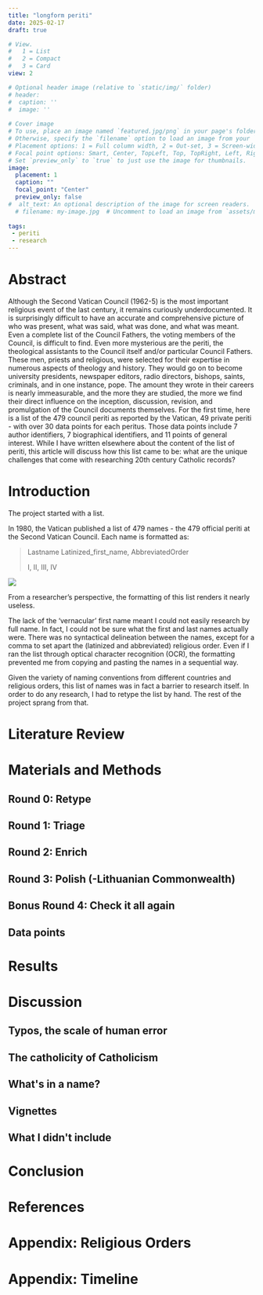 ```yaml
---
title: "longform periti"
date: 2025-02-17
draft: true

# View.
#   1 = List
#   2 = Compact
#   3 = Card
view: 2

# Optional header image (relative to `static/img/` folder)
# header:
#  caption: ''
#  image: ''
 
# Cover image
# To use, place an image named `featured.jpg/png` in your page's folder.
# Otherwise, specify the `filename` option to load an image from your `assets/media/` folder.
# Placement options: 1 = Full column width, 2 = Out-set, 3 = Screen-width
# Focal point options: Smart, Center, TopLeft, Top, TopRight, Left, Right, BottomLeft, Bottom, BottomRight
# Set `preview_only` to `true` to just use the image for thumbnails.
image:
  placement: 1
  caption: ""
  focal_point: "Center"
  preview_only: false
#  alt_text: An optional description of the image for screen readers.
  # filename: my-image.jpg  # Uncomment to load an image from `assets/media/` instead.
  
tags:
 - periti
 - research
---
```


# Abstract

Although the Second Vatican Council (1962-5) is the most important religious event of the last century, it remains curiously underdocumented. It is surprisingly difficult to have an accurate and comprehensive picture of who was present, what was said, what was done, and what was meant. Even a complete list of the Council Fathers, the voting members of the Council, is difficult to find. Even more mysterious are the periti, the theological assistants to the Council itself and/or particular Council Fathers. These men, priests and religious, were selected for their expertise in numerous aspects of theology and history. They would go on to become university presidents, newspaper editors, radio directors, bishops, saints, criminals, and in one instance, pope. The amount they wrote in their careers is nearly immeasurable, and the more they are studied, the more we find their direct influence on the inception, discussion, revision, and promulgation of the Council documents themselves. For the first time, here is a list of the 479 council periti as reported by the Vatican, 49 private periti - with over 30 data points for each peritus. Those data points include 7 author identifiers, 7 biographical identifiers, and 11 points of general interest. While I have written elsewhere about the content of the list of periti, this article will discuss how this list came to be: what are the unique challenges that come with researching 20th century Catholic records?

# Introduction

The project started with a list. 

In 1980, the Vatican published a list of 479 names - the 479 official periti at the Second Vatican Council. Each name is formatted as: 

> Lastname Latinized_first_name, AbbreviatedOrder
> 
> I, II, III, IV

![](/uploads/periti/original_list " ")

From a researcher’s perspective, the formatting of this list renders it nearly useless. 

The lack of the ‘vernacular’ first name meant I could not easily research by full name. In fact, I could not be sure what the first and last names actually were. There was no syntactical delineation between the names, except for a comma to set apart the (latinized and abbreviated) religious order. Even if I ran the list through optical character recognition (OCR), the formatting prevented me from copying and pasting the names in a sequential way.

Given the variety of naming conventions from different countries and religious orders, this list of names was in fact a barrier to research itself. In order to do any research, I had to retype the list by hand. The rest of the project sprang from that. 

# Literature Review

# Materials and Methods

## Round 0: Retype

## Round 1: Triage

## Round 2: Enrich

## Round 3: Polish (-Lithuanian Commonwealth) 

## Bonus Round 4: Check it all again

## Data points

# Results

# Discussion

## Typos, the scale of human error 

## The catholicity of Catholicism

## What's in a name?

## Vignettes

## What I didn't include

# Conclusion

# References

# Appendix: Religious Orders

# Appendix: Timeline
